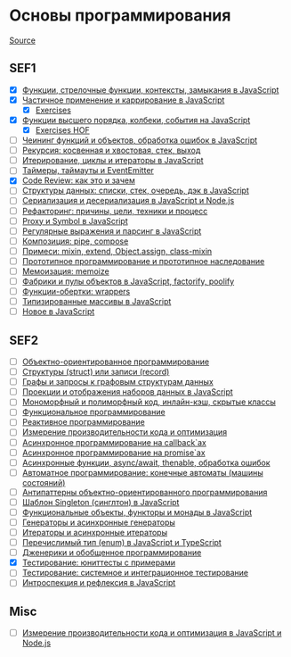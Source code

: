 # Основы программирования

[Source](https://github.com/HowProgrammingWorks/Index/blob/master/Courses/Fundamentals.md)

## SEF1

- [x] [Функции, стрелочные функции, контексты, замыкания в JavaScript](https://youtu.be/pn5myCmpV2U)
- [x] [Частичное применение и каррирование в JavaScript](https://youtu.be/ND8KQ5xjk7o)
  - [x] [Exercises](./PartialApplication/)
- [x] [Функции высшего порядка, колбеки, события на JavaScript](https://youtu.be/1vqATwbGHnc)
  - [x] [Exercises HOF](./HigherOrderFunctions/)
- [ ] [Чеининг функций и объектов, обработка ошибок в JavaScript](https://youtu.be/PfuEfIiLX34)
- [ ] [Рекурсия: косвенная и хвостовая, стек, выход](https://youtu.be/W2skCjIgVKE)
- [ ] [Итерирование, циклы и итераторы в JavaScript](https://youtu.be/lq3b5_UGJas)
- [ ] [Таймеры, таймауты и EventEmitter](https://youtu.be/LK2jveAnRNg)
- [x] [Code Review: как это и зачем](https://youtu.be/EKL6NiIQ6ZU)
- [ ] [Структуры данных: списки, стек, очередь, дэк в JavaScript](https://youtu.be/9KvA4hDDSjk)
- [ ] [Сериализация и десериализация в JavaScript и Node.js](https://youtu.be/GtKPniOEzh8)
- [ ] [Рефакторинг: причины, цели, техники и процесс](https://youtu.be/z73wmpdweQ4)
- [ ] [Proxy и Symbol в JavaScript](https://youtu.be/UjZjSDyi9AM)
- [ ] [Регулярные выражения и парсинг в JavaScript](https://youtu.be/-ef2E0ozxao)
- [ ] [Композиция: pipe, compose](https://youtu.be/xS9FicVrOTI)
- [ ] [Примеси: mixin, extend, Object.assign, class-mixin](https://youtu.be/NZMrJ2adEyY)
- [ ] [Прототипное программирование и прототипное наследование](https://youtu.be/SzaXTW2qcJE)
- [ ] [Мемоизация: memoize](https://youtu.be/H6S8QJo2Qxg)
- [ ] [Фабрики и пулы объектов в JavaScript, factorify, poolify](https://youtu.be/Ax_mSvadFp8)
- [ ] [Функции-обертки: wrappers](https://youtu.be/En7pWi2fSzs)
- [ ] [Типизированные массивы в JavaScript](https://youtu.be/tTNcqxbxhfY)
- [ ] [Новое в JavaScript](https://youtu.be/fUjHLj8bq_Y)

## SEF2

- [ ] [Объектно-ориентированное программирование](https://youtu.be/r4ReQlVtfgQ)
- [ ] [Структуры (struct) или записи (record)](https://youtu.be/Wb7o_kK4aH4)
- [ ] [Графы и запросы к графовым структурам данных](https://youtu.be/a0W0T8Yqw3s)
- [ ] [Проекции и отображения наборов данных в JavaScript](https://youtu.be/lwJCq9inky8)
- [ ] [Мономорфный и полиморфный код, инлайн-кэш, скрытые классы](https://youtu.be/9JUY3prnCQ4)
- [ ] [Функциональное программирование](https://youtu.be/0JxSs_GcvbQ)
- [ ] [Реактивное программирование](https://youtu.be/7MH8-qQc-48)
- [ ] [Измерение производительности кода и оптимизация](https://youtu.be/sanq2X7Re8o)
- [ ] [Асинхронное программирование на callback`ах](https://youtu.be/z8Hg6zgi3yQ)
- [ ] [Асинхронное программирование на promise`ах](https://youtu.be/RMl4r6s1Y8M)
- [ ] [Асинхронные функции, async/await, thenable, обработка ошибок](https://youtu.be/Jdf_tZuJbHI)
- [ ] [Автоматное программирование: конечные автоматы (машины состояний)](https://youtu.be/mxz7_zcip0c)
- [ ] [Антипаттерны объектно-ориентированного программирования](https://youtu.be/9d5TG1VsLeU)
- [ ] [Шаблон Singleton (синглтон) в JavaScript](https://youtu.be/qdJ5yikZnfE)
- [ ] [Функциональные объекты, функторы и монады в JavaScript](https://youtu.be/3Z7f0Gi8pxw)
- [ ] [Генераторы и асинхронные генераторы](https://youtu.be/kvNm9D32s8s)
- [ ] [Итераторы и асинхронные итераторы](https://youtu.be/rBGFlWpVpGs)
- [ ] [Перечислимый тип (enum) в JavaScript и TypeScript](https://youtu.be/BXiKebOIAGI)
- [ ] [Дженерики и обобщенное программирование](https://youtu.be/r6W2z3DQhoI)
- [x] [Тестирование: юниттесты с примерами](https://youtu.be/CszugIag2TA)
- [ ] [Тестирование: системное и интеграционное тестирование](https://youtu.be/OuKu_6H_6gE)
- [ ] [Интроспекция и рефлексия в JavaScript](https://youtu.be/yvW1PjUVeM0)

## Misc
- [ ] [Измерение производительности кода и оптимизация в JavaScript и Node.js](https://www.youtube.com/watch?v=sanq2X7Re8o)